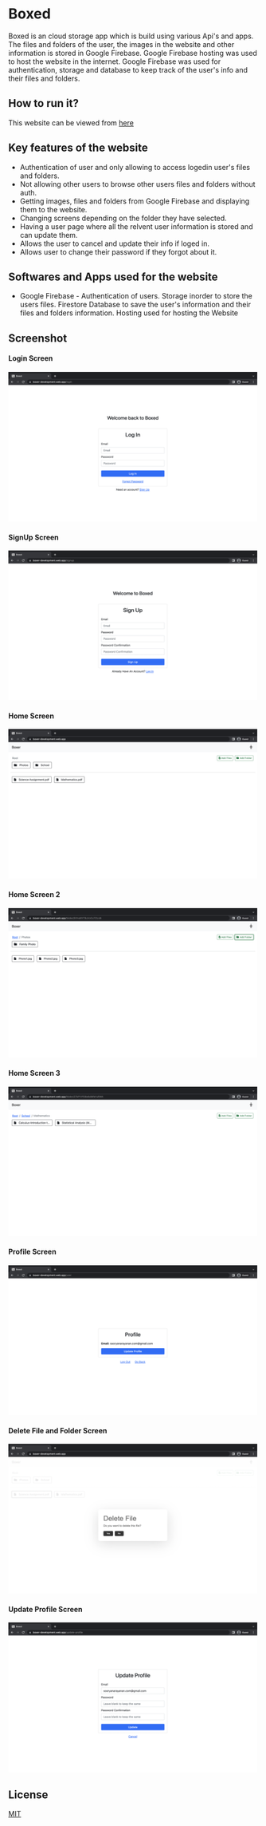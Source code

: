 # Boxed
Boxed is an cloud storage app which is build using various Api's and apps. The files and folders of the user, the images in the website and other information is stored in Google Firebase. Google Firebase hosting was used to host the website in the internet. Google Firebase was used for authentication, storage and database to keep track of the user's info and their files and folders.

## How to run it?
This website can be viewed from [here](https://boxer-development.web.app/)

## Key features of the website
- Authentication of user and only allowing to access logedin user's files and folders. 
- Not allowing other users to browse other users files and folders without auth.
- Getting images, files and folders from Google Firebase and displaying them to the website.
- Changing screens depending on the folder they have selected.
- Having a user page where all the relvent user information is stored and can update them.
- Allows the user to cancel and update their info if loged in.
- Allows user to change their password if they forgot about it.

## Softwares and Apps used for the website
- Google Firebase - Authentication of users. Storage inorder to store the users files. Firestore Database to save the user's information and their files and folders information. Hosting used for hosting the Website

## Screenshot 
#### Login Screen
<img src="https://github.com/Sooryasanand/Boxed/blob/main/public/screenshots/login_screen.png" width="500" height="300">

#### SignUp Screen
<img src="https://github.com/Sooryasanand/Boxed/blob/main/public/screenshots/signup_screen.png" width="500" height="300">

#### Home Screen
<img src="https://github.com/Sooryasanand/Boxed/blob/main/public/screenshots/dashboard_screen.png" width="500" height="300">

#### Home Screen 2
<img src="https://github.com/Sooryasanand/Boxed/blob/main/public/screenshots/folderInside_screen.png" width="500" height="300">

#### Home Screen 3
<img src="https://github.com/Sooryasanand/Boxed/blob/main/public/screenshots/folderInside_screen2.png" width="500" height="300">

#### Profile Screen
<img src="https://github.com/Sooryasanand/Boxed/blob/main/public/screenshots/profile_screen.png" width="500" height="300">

#### Delete File and Folder Screen
<img src="https://github.com/Sooryasanand/Boxed/blob/main/public/screenshots/deleteFile_screen.png" width="500" height="300">

#### Update Profile Screen
<img src="https://github.com/Sooryasanand/Boxed/blob/main/public/screenshots/updateProfile_screen.png" width="500" height="300">

## License
[MIT](https://choosealicense.com/licenses/mit)

